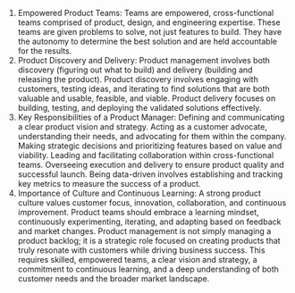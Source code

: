 1. Empowered Product Teams:
   Teams are empowered, cross-functional teams comprised of product, design, and engineering expertise.
   These teams are given problems to solve, not just features to build.
   They have the autonomy to determine the best solution and are held accountable for the results.
2. Product Discovery and Delivery:
   Product management involves both discovery (figuring out what to build) and delivery (building and releasing the product).
   Product discovery involves engaging with customers, testing ideas, and iterating to find solutions that are both valuable and usable, feasible, and viable.
   Product delivery focuses on building, testing, and deploying the validated solutions effectively.
3. Key Responsibilities of a Product Manager:
   Defining and communicating a clear product vision and strategy.
   Acting as a customer advocate, understanding their needs, and advocating for them within the company.
   Making strategic decisions and prioritizing features based on value and viability.
   Leading and facilitating collaboration within cross-functional teams.
   Overseeing execution and delivery to ensure product quality and successful launch.
   Being data-driven involves establishing and tracking key metrics to measure the success of a product.
4. Importance of Culture and Continuous Learning:
   A strong product culture values customer focus, innovation, collaboration, and continuous improvement.
   Product teams should embrace a learning mindset, continuously experimenting, iterating, and adapting based on feedback and market changes.
   Product management is not simply managing a product backlog; it is a strategic role focused on creating products that truly resonate with customers while driving business success. This requires skilled, empowered teams, a clear vision and strategy, a commitment to continuous learning, and a deep understanding of both customer needs and the broader market landscape.
